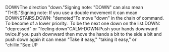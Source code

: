 DOWNThe direction "down."Signing note: "DOWN" can also mean "THIS."Signing note: If you use a double movement it can mean DOWNSTAIRS.DOWN: "demoted"To move "down" in the chain
  of command. To become of a lower priority.  To be the next one down on
  the list:DOWN: "depressed" or "feeling down"CALM-DOWN:Push your hands downward twice.If you push downward then move the hands a bit to the side a bit and push 
	down again it can mean "Take it easy," "taking it easy," or "chillin."See:UP